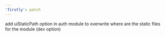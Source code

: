 ```yaml
---
'firstly': patch
---
```


add uiStaticPath option in auth module to overwrite where are the static files for the module (dev
option)
